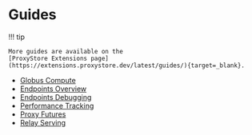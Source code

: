 # Guides

!!! tip

    More guides are available on the
    [ProxyStore Extensions page](https://extensions.proxystore.dev/latest/guides/){target=_blank}.

* [Globus Compute](globus-compute.md)
* [Endpoints Overview](endpoints.md)
* [Endpoints Debugging](endpoints-debugging.md)
* [Performance Tracking](performance.md)
* [Proxy Futures](proxy-futures.md)
* [Relay Serving](relay-serving.md)
